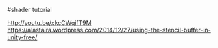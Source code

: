 #shader tutorial 

http://youtu.be/xkcCWqifT9M
https://alastaira.wordpress.com/2014/12/27/using-the-stencil-buffer-in-unity-free/
